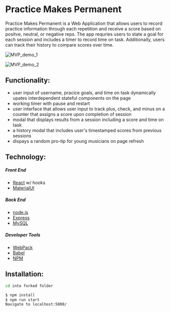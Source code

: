 # Practice Makes Permanent

Practice Makes Permanent is a Web Application that allows users to record practice information through each repetition and receive a score based on positve, neutral, or negative reps.  The app requries users to state a goal for each session and includes a timer to record time on task.  Additionally,  users can track their history to compare scores over time.

![MVP_demo_1](https://user-images.githubusercontent.com/59206068/93688056-89a4da00-fa88-11ea-9649-f95af0e4a5fc.gif)

![MVP_demo_2](https://user-images.githubusercontent.com/59206068/93687949-c2907f00-fa87-11ea-9431-20e00641641c.gif)

## Functionality:
* user input of username, pracice goals, and time on task dynamically upates interdependent stateful components on the page
* working timer with pause and restart
* user interface that allows user input to track plus, check, and minus on a counter that assigns a score upon completion of session
* modal that displays results from a session including a score and time on task
* a history modal that includes user's timestamped scores from previous sessions
* dispays a random pro-tip for young musicians on page refresh

## Technology:
##### Front End
* [React] w/ hooks
* [MaterialUI]
##### Back End
* [node.js]
* [Express]
* [MySQL]
##### Developer Tools
* [WebPack]
* [Babel]
* [NPM]

## Installation:
```sh
cd into forked folder

$ npm install
$ npm run start
Navigate to localhost:5000/
```


[//]: # (These are reference links used in the body of this note and get stripped out when the markdown processor does its job. There is no need to format nicely because it shouldn't be seen. Thanks SO - http://stackoverflow.com/questions/4823468/store-comments-in-markdown-syntax)


   [node.js]: <http://nodejs.org>
   [express]: <http://expressjs.com>
   [React]: <https://reactjs.org/>
   [MySQL]: <https://www.mysql.com/>
   [WebPack]: <https://webpack.js.org/>
   [Babel]: <https://babeljs.io/>
   [NPM]: <https://www.npmjs.com/>
   [MaterialUI]: <https://material-ui.com//>
